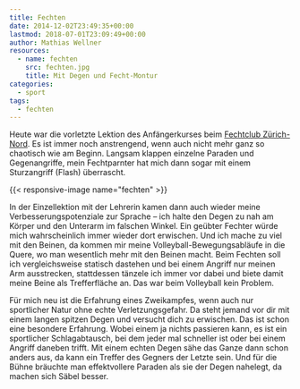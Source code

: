 ```yaml
---
title: Fechten
date: 2014-12-02T23:49:35+00:00
lastmod: 2018-07-01T23:09:49+00:00
author: Mathias Wellner
resources:
  - name: fechten
    src: fechten.jpg
    title: Mit Degen und Fecht-Montur
categories:
  - sport
tags:
  - fechten
---
```

Heute war die vorletzte Lektion des Anfängerkurses beim <a href="http://www.fechten-zuerich-nord.ch/" title="Fechtclub Zürich Nord" target="_blank">Fechtclub Zürich-Nord</a>. Es ist immer noch anstrengend, wenn auch nicht mehr ganz so chaotisch wie am Beginn. Langsam klappen einzelne Paraden und Gegenangriffe, mein Fechtparnter hat mich dann sogar mit einem Sturzangriff (Flash) überrascht. 
<!--more-->

{{< responsive-image name="fechten" >}}

In der Einzellektion mit der Lehrerin kamen dann auch wieder meine Verbesserungspotenziale zur Sprache &ndash; ich halte den Degen zu nah am Körper und den Unterarm im falschen Winkel. Ein geübter Fechter würde mich wahrscheinlich immer wieder dort erwischen. Und ich mache zu viel mit den Beinen, da kommen mir meine Volleyball-Bewegungsabläufe in die Quere, wo man wesentlich mehr mit den Beinen macht. Beim Fechten soll ich vergleichsweise statisch dastehen und bei einem Angriff nur meinen Arm ausstrecken, stattdessen tänzele ich immer vor dabei und biete damit meine Beine als Trefferfläche an. Das war beim Volleyball kein Problem. 

Für mich neu ist die Erfahrung eines Zweikampfes, wenn auch nur sportlicher Natur ohne echte Verletzungsgefahr. Da steht jemand vor dir mit einem langen spitzen Degen und versucht dich zu erwischen. Das ist schon eine besondere Erfahrung. Wobei einem ja nichts passieren kann, es ist ein sportlicher Schlagabtausch, bei dem jeder mal schneller ist oder bei einem Angriff daneben trifft. Mit einem echten Degen sähe das Ganze dann schon anders aus, da kann ein Treffer des Gegners der Letzte sein. Und für die Bühne bräuchte man effektvollere Paraden als sie der Degen nahelegt, da machen sich Säbel besser.